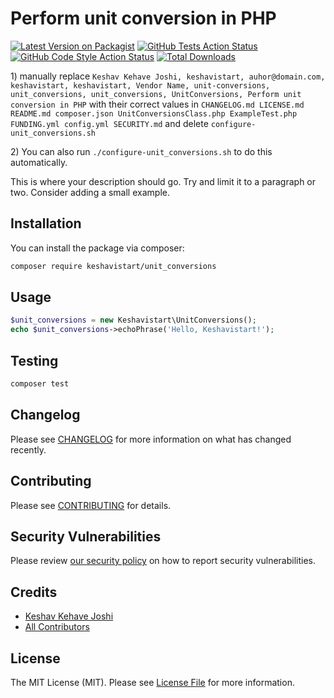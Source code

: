 # Perform unit conversion in PHP

[![Latest Version on Packagist](https://img.shields.io/packagist/v/keshavistart/unit_conversions.svg?style=flat-square)](https://packagist.org/packages/keshavistart/unit_conversions)
[![GitHub Tests Action Status](https://img.shields.io/github/workflow/status/keshavistart/unit_conversions/run-tests?label=tests)](https://github.com/keshavistart/unit_conversions/actions?query=workflow%3ATests+branch%3Amaster)
[![GitHub Code Style Action Status](https://img.shields.io/github/workflow/status/keshavistart/unit_conversions/Check%20&%20fix%20styling?label=code%20style)](https://github.com/keshavistart/unit_conversions/actions?query=workflow%3A"Check+%26+fix+styling"+branch%3Amaster)
[![Total Downloads](https://img.shields.io/packagist/dt/keshavistart/unit_conversions.svg?style=flat-square)](https://packagist.org/packages/keshavistart/unit_conversions)

[](delete) 1) manually replace `Keshav Kehave Joshi, keshavistart, auhor@domain.com, keshavistart, keshavistart, Vendor Name, unit-conversions, unit_conversions, unit_conversions, UnitConversions, Perform unit conversion in PHP` with their correct values
[](delete) in `CHANGELOG.md LICENSE.md README.md composer.json UnitConversionsClass.php ExampleTest.php FUNDING.yml config.yml SECURITY.md`
[](delete) and delete `configure-unit_conversions.sh`

[](delete) 2) You can also run `./configure-unit_conversions.sh` to do this automatically.

This is where your description should go. Try and limit it to a paragraph or two. Consider adding a small example.


## Installation

You can install the package via composer:

```bash
composer require keshavistart/unit_conversions
```

## Usage

```php
$unit_conversions = new Keshavistart\UnitConversions();
echo $unit_conversions->echoPhrase('Hello, Keshavistart!');
```

## Testing

```bash
composer test
```

## Changelog

Please see [CHANGELOG](CHANGELOG.md) for more information on what has changed recently.

## Contributing

Please see [CONTRIBUTING](.github/CONTRIBUTING.md) for details.

## Security Vulnerabilities

Please review [our security policy](../../security/policy) on how to report security vulnerabilities.

## Credits

- [Keshav Kehave Joshi](https://github.com/keshavistart)
- [All Contributors](../../contributors)

## License

The MIT License (MIT). Please see [License File](LICENSE.md) for more information.
